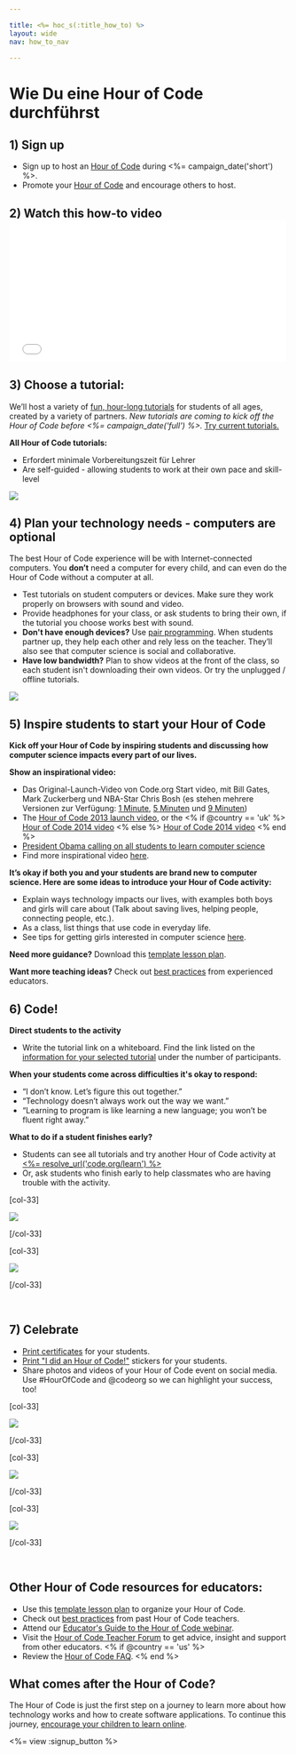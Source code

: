 ```yaml
---

title: <%= hoc_s(:title_how_to) %>
layout: wide
nav: how_to_nav

---
```


# Wie Du eine Hour of Code durchführst

## 1) Sign up

  * Sign up to host an [Hour of Code](<%= resolve_url('/') %>) during <%= campaign_date('short') %>.
  * Promote your [Hour of Code](<%= resolve_url('/resources') %>) and encourage others to host.

## 2) Watch this how-to video <iframe width="500" height="255" src="//www.youtube.com/embed/tQeSke4hIds" frameborder="0" allowfullscreen></iframe>
## 3) Choose a tutorial:

We’ll host a variety of [fun, hour-long tutorials](<%= resolve_url('https://code.org/learn') %>) for students of all ages, created by a variety of partners. *New tutorials are coming to kick off the Hour of Code before <%= campaign_date('full') %>.* [Try current tutorials.](<%= resolve_url("https://code.org/learn") %>)

**All Hour of Code tutorials:**

  * Erfordert minimale Vorbereitungszeit für Lehrer
  * Are self-guided - allowing students to work at their own pace and skill-level

[![](/images/fit-700/tutorials.png)](<%= resolve_url('https://code.org/learn') %>)

## 4) Plan your technology needs - computers are optional

The best Hour of Code experience will be with Internet-connected computers. You **don’t** need a computer for every child, and can even do the Hour of Code without a computer at all.

  * Test tutorials on student computers or devices. Make sure they work properly on browsers with sound and video.
  * Provide headphones for your class, or ask students to bring their own, if the tutorial you choose works best with sound.
  * **Don't have enough devices?** Use [pair programming](https://www.youtube.com/watch?v=vgkahOzFH2Q). When students partner up, they help each other and rely less on the teacher. They’ll also see that computer science is social and collaborative.
  * **Have low bandwidth?** Plan to show videos at the front of the class, so each student isn't downloading their own videos. Or try the unplugged / offline tutorials.

![](/images/fit-350/group_ipad.jpg)

## 5) Inspire students to start your Hour of Code

**Kick off your Hour of Code by inspiring students and discussing how computer science impacts every part of our lives.**

**Show an inspirational video:**

  * Das Original-Launch-Video von Code.org Start video, mit Bill Gates, Mark Zuckerberg und NBA-Star Chris Bosh (es stehen mehrere Versionen zur Verfügung: [1 Minute](https://www.youtube.com/watch?v=qYZF6oIZtfc), [5 Minuten](https://www.youtube.com/watch?v=nKIu9yen5nc) und [9 Minuten](https://www.youtube.com/watch?v=dU1xS07N-FA))
  * The [Hour of Code 2013 launch video](https://www.youtube.com/watch?v=FC5FbmsH4fw), or the <% if @country == 'uk' %> [Hour of Code 2014 video](https://www.youtube.com/watch?v=96B5-JGA9EQ) <% else %> [Hour of Code 2014 video](https://www.youtube.com/watch?v=rH7AjDMz_dc&index=2&list=PLzdnOPI1iJNe1WmdkMG-Ca8cLQpdEAL7Q) <% end %>
  * [President Obama calling on all students to learn computer science](https://www.youtube.com/watch?v=6XvmhE1J9PY)
  * Find more inspirational video [here](https://www.youtube.com/playlist?list=PLzdnOPI1iJNfpD8i4Sx7U0y2MccnrNZuP).

**It’s okay if both you and your students are brand new to computer science. Here are some ideas to introduce your Hour of Code activity:**

  * Explain ways technology impacts our lives, with examples both boys and girls will care about (Talk about saving lives, helping people, connecting people, etc.).
  * As a class, list things that use code in everyday life.
  * See tips for getting girls interested in computer science [here](<%= resolve_url('https://code.org/girls') %>).

**Need more guidance?** Download this [template lesson plan](/files/EducatorHourofCodeLessonPlanOutline.docx).

**Want more teaching ideas?** Check out [best practices](http://www.slideshare.net/TeachCode/hour-of-code-best-practices-for-successful-educators-51273466) from experienced educators.

## 6) Code!

**Direct students to the activity**

  * Write the tutorial link on a whiteboard. Find the link listed on the [information for your selected tutorial](<%= resolve_url('https://code.org/learn') %>) under the number of participants.

**When your students come across difficulties it's okay to respond:**

  * “I don’t know. Let’s figure this out together.”
  * “Technology doesn’t always work out the way we want.”
  * “Learning to program is like learning a new language; you won’t be fluent right away.”

**What to do if a student finishes early?**

  * Students can see all tutorials and try another Hour of Code activity at [<%= resolve_url('code.org/learn') %>](<%= resolve_url('https://code.org/learn') %>)
  * Or, ask students who finish early to help classmates who are having trouble with the activity.

[col-33]

![](/images/fit-250/highschoolgirls.jpeg)

[/col-33]

[col-33]

![](/images/fit-300/group_ar.jpg)

[/col-33]

<p style="clear:both">
  &nbsp;
</p>

## 7) Celebrate

  * [Print certificates](<%= resolve_url('https://code.org/certificates') %>) for your students.
  * [Print "I did an Hour of Code!"](<%= resolve_url('/resources/promote#stickers') %>) stickers for your students.
  * Share photos and videos of your Hour of Code event on social media. Use #HourOfCode and @codeorg so we can highlight your success, too!

[col-33]

![](/images/fit-250/celebrate2.jpeg)

[/col-33]

[col-33]

![](/images/fit-260/highlight-certificates.jpg)

[/col-33]

[col-33]

![](/images/fit-300/boy-certificate.jpg)

[/col-33]

<p style="clear:both">
  &nbsp;
</p>

## Other Hour of Code resources for educators:

  * Use this [template lesson plan](/files/EducatorHourofCodeLessonPlanOutline.docx) to organize your Hour of Code.
  * Check out [best practices](http://www.slideshare.net/TeachCode/hour-of-code-best-practices-for-successful-educators-51273466) from past Hour of Code teachers. 
  * Attend our [Educator's Guide to the Hour of Code webinar](http://www.eventbrite.com/e/an-educators-guide-to-the-hour-of-code-tickets-17987415845).
  * Visit the [Hour of Code Teacher Forum](http://forum.code.org/c/plc/hour-of-code) to get advice, insight and support from other educators. <% if @country == 'us' %>
  * Review the [Hour of Code FAQ](https://support.code.org/hc/en-us/categories/200147083-Hour-of-Code). <% end %>

## What comes after the Hour of Code?

The Hour of Code is just the first step on a journey to learn more about how technology works and how to create software applications. To continue this journey, [encourage your children to learn online](<%= resolve_url('https://code.org/learn/beyond') %>).

<%= view :signup_button %>